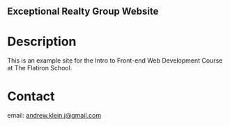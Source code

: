 Exceptional Realty Group Website
---

# Description

This is an example site for the Intro to Front-end Web Development Course at The Flatiron School.

# Contact

email: andrew.klein.j@gmail.com